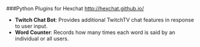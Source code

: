 ###Python Plugins for Hexchat http://hexchat.github.io/


* **Twitch Chat Bot**: Provides additional TwitchTV chat features in response to user input.
* **Word Counter**: Records how many times each word is said by an individual or all users.